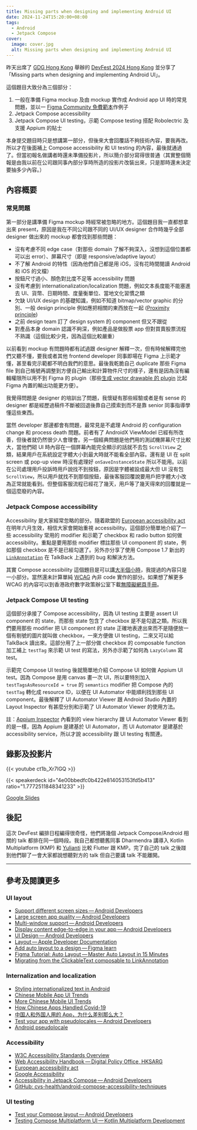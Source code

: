```yaml
---
title: Missing parts when designing and implementing Android UI
date: 2024-11-24T15:20:00+08:00
tags:
  - Android
  - Jetpack Compose
cover:
  image: cover.jpg
  alt: Missing parts when designing and implementing Android UI
---
```


昨天出席了 [GDG Hong Kong](https://gdg.community.dev/gdg-hong-kong/) 舉辦的 [DevFest 2024 Hong Kong](https://gdg.community.dev/events/details/google-gdg-hong-kong-presents-devfest-2024-hong-kong/) 並分享了「Missing parts when designing and implementing Android UI」。

這個題目大致分為三個部分：

1. 一般在準備 Figma mockup 及由 mockup 實作成 Android app UI 時的常見問題，並以一 [Figma Community 免費範本](https://www.figma.com/community/file/1116708627748807811/coffee-shop-mobile-app-design)作例子
2. Jetpack Compose accessibility
3. Jetpack Compose UI testing，示範 Compose testing 搭配 Robolectric 及支援 Appium 的貼士

<!--more-->

本身提交題目時只是想講第一部分，但後來大會回覆話不夠技術內容，要我再改。所以才在後面補上 Compose accessibility 和 UI testing 的內容，最後就通過了。但當初報名做講者時還未準備投影片，所以簡介部分寫得很普通（其實整個簡報是由我以前在公司跟同事內部分享時所造的投影片改裝出來，只是那時還未決定要抽多少內容。）

## 內容概要

### 常見問題

第一部分是講準備 Figma mockup 時經常被忽略的地方。這個題目我一直都想拿出來 present，原因是我在不同公司跟不同的 UI/UX designer 合作時幾乎全部 designer 做出來的 mockup 都會找到那些問題：

- 沒有考慮不同 edge case（對那些 domain 了解不夠深入，沒想到這個位置都可以出 error）、屏幕尺寸（即是 responsive/adaptive layout）
- 不了解 Android 的特性（因為他們自己都是用 iOS，沒有花時間閱讀 Android 和 iOS 的文檔）
- 按鈕尺寸過小、顏色對比度不足等 accessibility 問題
- 沒有考慮到 internationalization/localization 問題，例如文本長度能不能塞進去 UI、貨幣、日期時間、度量衡單位、當地文化習慣之類
- 欠缺 UI/UX design 的基礎知識，例如不知道 bitmap/vector graphic 的分別、一般 design principle 例如應把相關的東西放在一起 ([Proximity principle](https://www.nngroup.com/articles/gestalt-proximity/))
- 之前 design team 訂了 design system 的 component 但又不跟從
- 對產品本身 domain 認識不夠深，例如產品是做股票 app 但對買賣股票流程不熟識（這個比較少見，因為這個比較嚴重）

以前看到 mockup 有問題時都有試過跟 designer 解釋一次，但有時候解釋完他們又聽不懂，要我或者其他 frontend developer 同事即場在 Figma 上示範才懂，甚至看完示範都不明白我們的意思。最後我乾脆自己 duplicate 那些 Figma file 到自己帳號再調整到方便自己輸出和計算物件尺寸的樣子，還有是因為沒有編輯權限所以用不到 Figma 的 plugin（那些[生成 vector drawable 的 plugin](https://www.figma.com/community/plugin/797369763563831541/android-vector-drawable) 比起 Figma 內置的輸出功能更方便）。

我覺得問題是 designer 的培訓出了問題，我懷疑有那些經驗或者是有 sense 的 designer 都是經歷過稿件不斷被回退後靠自己摸索到而不是靠 senior 同事指導學懂這些東西。

當然 developer 那邊都會有問題，最常見是不處理 Android 的 configuration change 和 process death 問題。前者有了 AndroidX ViewModel 已經有所改善，但後者就仍然很少人會理會。另一個經典問題是他們用的測試機屏幕尺寸比較大，當他們砌 UI 時內容在一個屏幕內能完全顯示的話就不去包 `ScrollView` 之類，結果用戶在系統設定字體大小到最大時就不能看全部內容。還有是 UI 在 split screen 或 pop-up view 時沒有處理好 `onSaveInstanceState` 所以不能用。以前在公司處理用戶投訴時用戶說找不到按鈕，原因是字體被設成最大但 UI 沒有包 `ScrollView`，所以用戶就找不到那個按鈕，最後客服回覆說要用戶把字體大小改為正常就能看到。但整個客服流程已經花了幾天，用戶等了幾天得來的回覆就是一個這麼廢的內容。

### Jetpack Compose accessibility

Accessibility 是大家經常忽略的部分。隨着歐盟的 [European accessibility act](https://ec.europa.eu/social/main.jsp?catId=1202) 在明年六月生效，相信大家會開始重視 accessibility。這個部分簡單地介紹了一些 accessibility 常用的 modifier 和示範了 checkbox 和 radio button 如何做 accessibility。重點是要用那些 modifier 標註那些 UI component 的 state，例如那個 checkbox 是不是已經勾選了。另外亦分享了使用 Compose 1.7 新出的 [`LinkAnnotation`](https://developer.android.com/reference/kotlin/androidx/compose/ui/text/LinkAnnotation) 在 TalkBack 上遇到的 bug 和解決方法。

其實 Compose accessibility 這個題目是可以講[大半個小時](https://www.youtube.com/watch?v=cgm8qQpoDt0)，我提過的內容只是一小部分。當然還未計算單純 [WCAG](https://www.w3.org/WAI/standards-guidelines/wcag/) 內非 code 實作的部分。如果想了解更多 WCAG 的內容可以到香港政府數字政策辦公室下載[無障礙網頁手冊](https://www.digitalpolicy.gov.hk/tc/our_work/digital_government/digital_inclusion/accessibility/promulgating_resources/handbook/)。

### Jetpack Compose UI testing

這個部分承接了 Compose accessibility，因為 UI testing 主要是 assert UI component 的 state，而那些 state 包含了 checkbox 是不是勾選之類。所以我們要用那些 modifier 把 UI component 的 state 正確地表達出來而不是隨便放一個有剔號的圖片就叫做 checkbox，一來方便做 UI testing，二來又可以給 TalkBack 讀出來。這部分用了上一部分做 checkbox 的 composable function 加工補上 `testTag` 來示範 UI test 的寫法，另外亦示範了如何為 `LazyColumn` 寫 test。

示範完 Compose UI testing 後就簡單地介紹 Compose UI 如何做 Appium UI test。因為 Compose 是用 canvas 畫一次 UI，所以要特別加入 `testTagsAsResourceId = true` 的 `semantics` modifier 把 Compose 內的 `testTag` 轉化成 resource ID，以便在 UI Automator 中能順利找到那些 UI component。最後解釋了 UI Automator Viewer 跟 Android Studio 內置的 Layout Inspector 有甚麼分別和示範了 UI Automator Viewer 的使用方法。

註：[Appium Inspector](https://github.com/appium/appium-inspector) 內看到的 view hierarchy 跟 UI Automator Viewer 看到的是一樣，因為 Appium 是建基於 UI Automator，而 UI Automator 是建基於 accessibility service，所以才說 accessibility 跟 UI testing 有關連。

## 錄影及投影片

{{< youtube ct1b_Xr7IGQ >}}

{{< speakerdeck id="4e00bbedfc0b422e814053153fd5b413" ratio="1.7772511848341233" >}}

[Google Slides](https://docs.google.com/presentation/d/1TXMHUOKZUaMulhDjHIy8HmjCoTpn7yLG62DFy6kq-Bc/edit)

## 後記

這次 DevFest 編排日程編得很奇怪，他們將幾個 Jetpack Compose/Android 相關的 talk 都排在同一個時段。我自己都想聽舊同事 Dharmendra 講導入 Kotlin Multiplatform (KMP) 和 [Yulianti](https://www.linkedin.com/in/yulianti-oenang/) 比較 Flutter 跟 KMP。完了自己的 talk 之後踫到他們聊了一會大家都說想聽對方的 talk 但自己要講 talk 不能離開。

---

## 參考及閱讀更多

### UI layout

- [Support different screen sizes — Android Developers](https://developer.android.com/guide/topics/large-screens/support-different-screen-sizes)
- [Large screen app quality — Android Developers](https://developer.android.com/develop/ui/compose/layouts/adaptive/support-different-screen-sizes)
- [Multi-window support — Android Developers](https://developer.android.com/develop/ui/compose/layouts/adaptive/support-multi-window-mode)
- [Display content edge-to-edge in your app — Android Developers](https://developer.android.com/develop/ui/views/layout/edge-to-edge)
- [UI Design — Android Developers](https://developer.android.com/design/ui)
- [Layout — Apple Developer Documentation](https://developer.apple.com/design/human-interface-guidelines/layout)
- [Add auto layout to a design — Figma learn](https://help.figma.com/hc/en-us/articles/5731482952599-Add-auto-layout-to-a-design)
- [Figma Tutorial: Auto Layout — Master Auto Layout in 15 Minutes](https://www.youtube.com/watch?v=42uQGucQA9o)
- [Migrating from the ClickableText composable to LinkAnnotation](https://joebirch.co/migrating-from-the-clickabletext-composable-to-linkannotation/)

### Internalization and localization

- [Styling internationalized text in Android](https://medium.com/androiddevelopers/styling-internationalized-text-in-android-f99759fb7b8f)
- [Chinese Mobile App UI Trends](https://dangrover.com/blog/2014/12/01/chinese-mobile-app-ui-trends.html)
- [More Chinese Mobile UI Trends](https://dangrover.com/blog/2016/01/31/more-chinese-mobile-ui-trends.html)
- [How Chinese Apps Handled Covid-19](https://dangrover.com/blog/2020/04/05/covid-in-ui.html)
- [中国人和外国人用的 App，为什么差别那么大？](https://www.ifanr.com/app/822846)
- [Test your app with pseudolocales — Android Developers](https://developer.android.com/guide/topics/resources/pseudolocales)
- [Android pseudolocale](https://eric.swiftzer.net/2023/07/android-pseudolocale/)

### Accessibility

- [W3C Accessibility Standards Overview](https://www.w3.org/WAI/standards-guidelines/)
- [Web Accessibility Handbook — Digital Policy Office, HKSARG](https://www.digitalpolicy.gov.hk/en/our_work/digital_government/digital_inclusion/accessibility/promulgating_resources/handbook/)
- [European accessibility act](https://ec.europa.eu/social/main.jsp?catId=1202)
- [Google Accessibility](https://www.google.com/accessibility/)
- [Accessibility in Jetpack Compose — Android Developers](https://developer.android.com/develop/ui/compose/accessibility)
- [GitHub: cvs-health/android-compose-accessibility-techniques](https://github.com/cvs-health/android-compose-accessibility-techniques)

### UI testing

- [Test your Compose layout — Android Developers](https://developer.android.com/develop/ui/compose/testing)
- [Testing Compose Multiplatform UI — Kotlin Multiplatform Development](https://www.jetbrains.com/help/kotlin-multiplatform-dev/compose-test.html)
